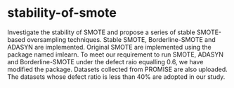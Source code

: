 # stability-of-smote
Investigate the stability of SMOTE and propose a series of stable SMOTE-based oversampling techniques.
Stable SMOTE, Borderline-SMOTE and ADASYN are implemented. Original SMOTE are implemented using the package named imlearn. To meet our requirement to run SMOTE, ADASYN and Borderline-SMOTE under the defect raio equalling 0.6, we have modified the package. 
Datasets collected from PROMISE are also uploaded. The datasets whose defect ratio is less than 40% are adopted in our study.
